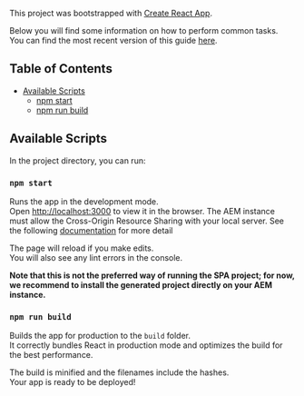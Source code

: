 This project was bootstrapped with [Create React App](https://github.com/facebookincubator/create-react-app).

Below you will find some information on how to perform common tasks.<br>
You can find the most recent version of this guide [here](https://github.com/facebookincubator/create-react-app/blob/master/packages/react-scripts/template/README.md).

## Table of Contents

- [Available Scripts](#available-scripts)
  - [npm start](#npm-start)
  - [npm run build](#npm-run-build)

## Available Scripts

In the project directory, you can run:

### `npm start`

Runs the app in the development mode.<br>
Open [http://localhost:3000](http://localhost:3000) to view it in the browser.
The AEM instance must allow the Cross-Origin Resource Sharing with your local server. See the following [documentation](https://helpx.adobe.com/experience-manager/kt/platform-repository/using/cors-security-article-understand.html) for more detail

The page will reload if you make edits.<br>
You will also see any lint errors in the console.

**Note that this is not the preferred way of running the SPA project; for now, we recommend to install the generated 
project directly on your AEM instance.**

### `npm run build`

Builds the app for production to the `build` folder.<br>
It correctly bundles React in production mode and optimizes the build for the best performance.

The build is minified and the filenames include the hashes.<br>
Your app is ready to be deployed!
